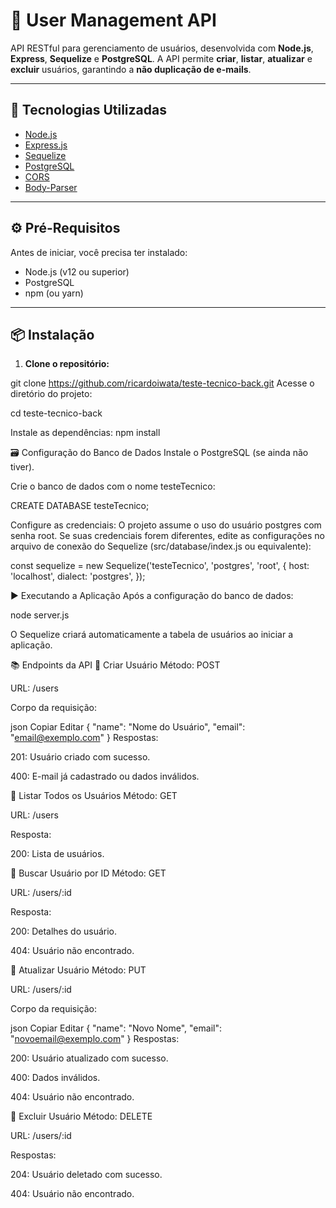 # 👤 User Management API

API RESTful para gerenciamento de usuários, desenvolvida com **Node.js**, **Express**, **Sequelize** e **PostgreSQL**. A API permite **criar**, **listar**, **atualizar** e **excluir** usuários, garantindo a **não duplicação de e-mails**.

---

## 🚀 Tecnologias Utilizadas

- [Node.js](https://nodejs.org/)
- [Express.js](https://expressjs.com/)
- [Sequelize](https://sequelize.org/)
- [PostgreSQL](https://www.postgresql.org/)
- [CORS](https://www.npmjs.com/package/cors)
- [Body-Parser](https://www.npmjs.com/package/body-parser)

---

## ⚙️ Pré-Requisitos

Antes de iniciar, você precisa ter instalado:

- Node.js (v12 ou superior)
- PostgreSQL
- npm (ou yarn)

---

## 📦 Instalação

1. **Clone o repositório:**

git clone https://github.com/ricardoiwata/teste-tecnico-back.git
Acesse o diretório do projeto:

cd teste-tecnico-back

Instale as dependências:
npm install

🗃️ Configuração do Banco de Dados
Instale o PostgreSQL (se ainda não tiver).

Crie o banco de dados com o nome testeTecnico:

CREATE DATABASE testeTecnico;

Configure as credenciais:
O projeto assume o uso do usuário postgres com senha root. Se suas credenciais forem diferentes, edite as configurações no arquivo de conexão do Sequelize (src/database/index.js ou equivalente):

const sequelize = new Sequelize('testeTecnico', 'postgres', 'root', {
  host: 'localhost',
  dialect: 'postgres',
});

▶️ Executando a Aplicação
Após a configuração do banco de dados:

node server.js

O Sequelize criará automaticamente a tabela de usuários ao iniciar a aplicação.

📚 Endpoints da API
🔹 Criar Usuário
Método: POST

URL: /users

Corpo da requisição:

json
Copiar
Editar
{
  "name": "Nome do Usuário",
  "email": "email@exemplo.com"
}
Respostas:

201: Usuário criado com sucesso.

400: E-mail já cadastrado ou dados inválidos.

🔹 Listar Todos os Usuários
Método: GET

URL: /users

Resposta:

200: Lista de usuários.

🔹 Buscar Usuário por ID
Método: GET

URL: /users/:id

Resposta:

200: Detalhes do usuário.

404: Usuário não encontrado.

🔹 Atualizar Usuário
Método: PUT

URL: /users/:id

Corpo da requisição:

json
Copiar
Editar
{
  "name": "Novo Nome",
  "email": "novoemail@exemplo.com"
}
Respostas:

200: Usuário atualizado com sucesso.

400: Dados inválidos.

404: Usuário não encontrado.

🔹 Excluir Usuário
Método: DELETE

URL: /users/:id

Respostas:

204: Usuário deletado com sucesso.

404: Usuário não encontrado.


